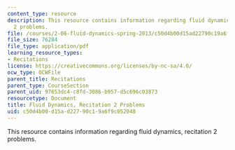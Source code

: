 ```yaml
---
content_type: resource
description: This resource contains information regarding fluid dynamics, recitation
  2 problems.
file: /courses/2-06-fluid-dynamics-spring-2013/c50d4b00d15ad22790c19a6f9c052048_MIT2_06S14_rec2prob.pdf
file_size: 76284
file_type: application/pdf
learning_resource_types:
- Recitations
license: https://creativecommons.org/licenses/by-nc-sa/4.0/
ocw_type: OCWFile
parent_title: Recitations
parent_type: CourseSection
parent_uid: 97653dc4-c8fd-3086-b957-d5c696c03873
resourcetype: Document
title: Fluid Dynamics, Recitation 2 Problems
uid: c50d4b00-d15a-d227-90c1-9a6f9c052048
---
```

This resource contains information regarding fluid dynamics, recitation 2 problems.